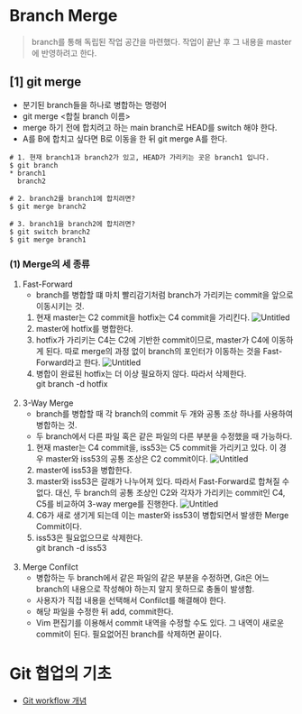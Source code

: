 # Branch Merge
> branch를 통해 독립된 작업 공간을 마련했다. 작업이 끝난 후 그 내용을 master에 반영하려고 한다. 

## [1] git merge
- 분기된 branch들을 하나로 병합하는 명령어
- git merge <합칠 branch 이름>
- merge 하기 전에 합치려고 하는 main branch로 HEAD를 switch 해야 한다. 
- A를 B에 합치고 싶다면 B로 이동을 한 뒤 git merge A를 한다.
```
# 1. 현재 branch1과 branch2가 있고, HEAD가 가리키는 곳은 branch1 입니다.
$ git branch
* branch1
  branch2

# 2. branch2를 branch1에 합치려면?
$ git merge branch2

# 3. branch1을 branch2에 합치려면?
$ git switch branch2
$ git merge branch1
```
### (1) Merge의 세 종류
1. Fast-Forward
    - branch를 병합할 떄 마치 빨리감기처럼 branch가 가리키는 commit을 앞으로 이동시키는 것.
    1. 현재 master는 C2 commit을 hotfix는 C4 commit을 가리킨다.
![Untitled](https://user-images.githubusercontent.com/82266289/224902756-a30308ac-feab-49fe-9cea-25cea1535f73.png)
    2. master에 hotfix를 병합한다.
    3. hotfix가 가리키는 C4는 C2에 기반한 commit이므로, master가 C4에 이동하게 된다. 
    따로 merge의 과정 없이 branch의 포인터가 이동하는 것을 Fast-Forward라고 한다.
    ![Untitled](https://user-images.githubusercontent.com/82266289/224904018-3051ce0b-00b5-4708-8f42-2bf5a4587d1e.png)
    4. 병합이 완료된 hotfix는 더 이상 필요하지 않다. 따라서 삭제한다.<br>
    git branch -d hotfix
<br><br>
2. 3-Way Merge
    - branch를 병합할 때 각 branch의 commit 두 개와 공통 조상 하나를 사용하여 병합하는 것.
    - 두 branch에서 다른 파일 혹은 같은 파일의 다른 부분을 수정했을 때 가능하다.
    1. 현재 master는 C4 commit을, iss53는 C5 commit을 가리키고 있다. 이 경우 master와 iss53의 공통 조상은 C2 commit이다.
    ![Untitled](https://user-images.githubusercontent.com/82266289/224904514-cda5ca94-ae07-41b4-a8d7-68a5b558beb0.png)
    2. master에 iss53을 병합한다.
    3. master와 iss53은 갈래가 나누어져 있다. 따라서 Fast-Forward로 합쳐질 수 없다. 대신, 두 branch의 공통 조상인 C2와 각자가 가리키는 commit인 C4, C5를 비교하여 3-way merge를 진행한다.
    ![Untitled](https://user-images.githubusercontent.com/82266289/224904857-60af7fd0-1849-4383-9c24-d455ec2dbd7a.png)
    4. C6가 새로 생기게 되는데 이는 master와 iss53이 병합되면서 발생한 Merge Commit이다. 
    5. iss53은 필요없으므로 삭제한다.<br>git branch -d iss53
<br><br>
3. Merge Confilct
   - 병합하는 두 branch에서 같은 파일의 같은 부분을 수정하면, Git은 어느 branch의 내용으로 작성해야 하는지 알지 못하므로 충돌이 발생함.
   - 사용자가 직접 내용을 선택해서 Confilct를 해결해야 한다.
   - 해당 파일을 수정한 뒤 add, commit한다.
   - Vim 편집기를 이용해서 commit 내역을 수정할 수도 있다. 그 내역이 새로운 commit이 된다. 필요없어진 branch를 삭제하면 끝이다.

# Git 협업의 기초
- [Git workflow 개념](https://real-atom-0b1.notion.site/10-Git-workflow-3bf780f0c9464d809992a89fdb812777)